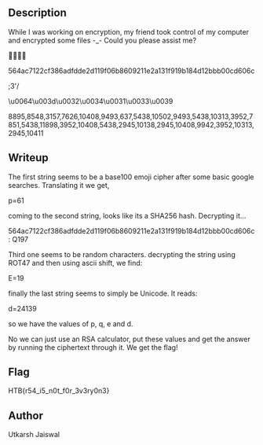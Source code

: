 ## Description

While I was working on encryption, my friend took control of my computer and encrypted some files -_- Could you please assist me?

👧🐴🐭🐨

564ac7122cf386adfdde2d119f06b8609211e2a131f919b184d12bbb00cd606c

;3'/

\u0064\u003d\u0032\u0034\u0031\u0033\u0039

8895,8548,3157,7626,10408,9493,637,5438,10502,9493,5438,10313,3952,7851,5438,11898,3952,10408,5438,2945,10138,2945,10408,9942,3952,10313,2945,10411



## Writeup

The first string seems to be a base100 emoji cipher after some basic google searches. Translating it we get,

p=61

coming to the second string, looks like its a SHA256 hash. Decrypting it...

564ac7122cf386adfdde2d119f06b8609211e2a131f919b184d12bbb00cd606c : Q197

Third one seems to be random characters. decrypting the string using ROT47 and then using ascii shift, we find:

E=19

finally the last string seems to simply be Unicode. It reads:

d=24139

so we have the values of p, q, e and d.

No we can just use an RSA calculator, put these values and get the answer by running the ciphertext through it. We get the flag!

## Flag
HTB{r54_i5_n0t_f0r_3v3ry0n3}


## Author
Utkarsh Jaiswal







